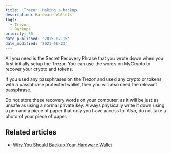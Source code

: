 ```yaml
---
title: 'Trezor: Making a backup'
description: Hardware Wallets
tags:
  - Trezor
  - Backups
priority: 80
date_published: '2015-07-15'
date_modified: '2021-06-23'
---
```


All you need is the Secret Recovery Phrase that you wrote down when you first initially setup the Trezor. You can use the words on MyCrypto to recover your crypto and tokens.

If you used any passphrases on the Trezor and used any crypto or tokens with a passphrase protected wallet, then you will also need the relevant passphrase.

Do not store these recovery words on your computer, as it will be just as unsafe as using a normal private key. Always physically write it down using a pen and a piece of paper that only you have access to. Also, do not take a photo of your piece of paper.

## Related articles

- [Why You Should Backup Your Hardware Wallet](/staying-safe/why-you-should-backup-your-hardware-wallet)

